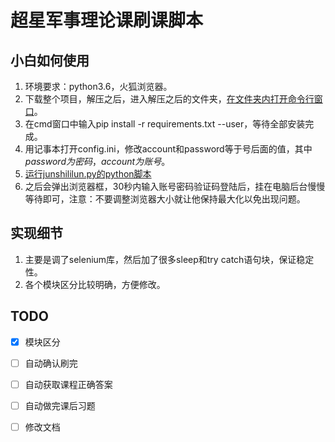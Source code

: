 # 超星军事理论课刷课脚本
## 小白如何使用

1. 环境要求：python3.6，火狐浏览器。 
2. 下载整个项目，解压之后，进入解压之后的文件夹，[在文件夹内打开命令行窗口](https://zhidao.baidu.com/question/368766370936203684.html)。
3. 在cmd窗口中输入pip install -r requirements.txt --user，等待全部安装完成。 
4. 用记事本打开config.ini，修改account和password等于号后面的值，其中*password为密码*，*account为账号*。
5. [运行junshililun.py的python脚本](https://jingyan.baidu.com/article/22fe7ced18776f3002617f2e.html)  
6. 之后会弹出浏览器框，30秒内输入账号密码验证码登陆后，挂在电脑后台慢慢等待即可，注意：不要调整浏览器大小就让他保持最大化以免出现问题。

## 实现细节
1. 主要是调了selenium库，然后加了很多sleep和try catch语句块，保证稳定性。
2. 各个模块区分比较明确，方便修改。  

## TODO
- [x]  模块区分
- [ ]  自动确认刷完
- [ ]  自动获取课程正确答案
- [ ]  自动做完课后习题
- [ ]  修改文档

